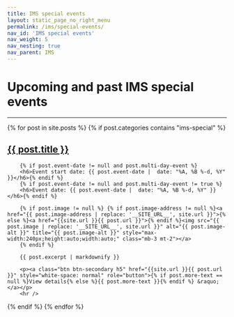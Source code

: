 ```yaml
---
title: IMS special events
layout: static_page_no_right_menu
permalink: /ims/special-events/
nav_id: 'IMS special events'
nav_weight: 5
nav_nesting: true
nav_parent: IMS
---
```


<h1 class="mb-5">Upcoming and past IMS special events</h1>


---

<div class="row">
{% for post in site.posts %}
  {% if post.categories contains "ims-special" %}
    <div class="col-12">
        <h2 class="mb-2 mt-3"><a href="{{site.url }}{{ post.url }}" style="color:inherit;">{{ post.title }}</a></h2>

        {% if post.event-date != null and post.multi-day-event %}
        <h6>Event start date: {{ post.event-date |  date: "%A, %B %-d, %Y" }}</h6>{% endif %}
        {% if post.event-date != null and post.multi-day-event != true %}
        <h6>Event date: {{ post.event-date |  date: "%A, %B %-d, %Y" }}</h6>{% endif %}

        {% if post.image != null %} {% if post.image-address != null %}<a href="{{ post.image-address | replace: '__SITE_URL__', site.url }}">{% else %}<a href="{{site.url }}{{ post.url }}">{% endif %}<img src="{{ post.image | replace: '__SITE_URL__', site.url }}" alt="{{ post.image-alt }}" title="{{ post.image-alt }}" style="max-width:240px;height:auto;width:auto;" class="mb-3 mt-2"></a>
        {% endif %}

        {{ post.excerpt | markdownify }}

        <p><a class="btn btn-secondary h5" href="{{site.url }}{{ post.url }}" style="white-space: normal" role="button">{% if post.more-text == null %}View details{% else %}{{ post.more-text }}{% endif %} &raquo;</a></p>
        <hr />
  </div>
  {% endif %}
{% endfor %}
</div>
